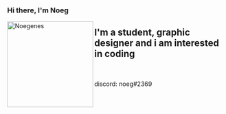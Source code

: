### Hi there, I'm Noeg

<img align="left" alt="Noegenes" width="200px" src="https://i.imgur.com/ivuvTyU.png" />

## I'm a student, graphic designer and i am interested in coding


<br />


discord: noeg#2369

